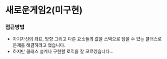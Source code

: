# 새로운게임2(미구현)

### 접근방법

- 자기자신의 좌표, 방향 그리고 다른 요소들의 값을 스택으로 담을 수 있는 클래스로 문제를 해결하려고 했습니다.
- 하지만 클래스 설계나 구현할 로직을 잘 모르겠습니다…
